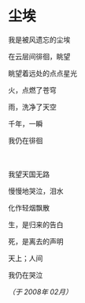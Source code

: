 # 尘埃

我是被风遗忘的尘埃

在云层间徘徊，眺望

眺望着远处的点点星光

火，点燃了苍穹

雨，洗净了天空

千年，一瞬

我仍在徘徊

　

我望天国无路

慢慢地哭泣，泪水

化作轻烟飘散

生，是归来的告白

死，是离去的声明

天上；人间

我仍在哭泣

*（于 2008年 02月）*
